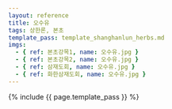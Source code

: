 ```yaml
---
layout: reference
title: 오수유
tags: 상한론, 본초
template_pass: template_shanghanlun_herbs.md
imgs:
  - { ref: 본초강목1, name: 오수유.jpg }
  - { ref: 본초강목2, name: 오수유.jpg }
  - { ref: 삼재도회, name: 오수유.jpg }
  - { ref: 화한삼재도회, name: 오수유.jpg }
---
```


{% include {{ page.template_pass }} %}

